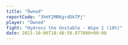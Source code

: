 ```yaml
---
title: "Öwned"
reportCode: "3hHY2MRKgrdDkTPj"
player: "Öwned"
fight: "Hydross the Unstable - Wipe 1 (18%)"
date: 2021-10-06T18:48:50.877000+00:00
---
```

